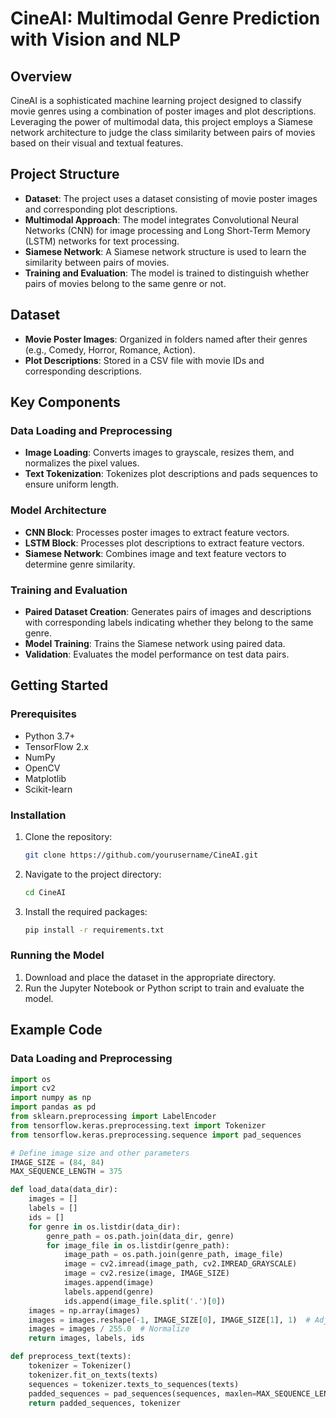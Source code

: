 
# CineAI: Multimodal Genre Prediction with Vision and NLP

## Overview

CineAI is a sophisticated machine learning project designed to classify movie genres using a combination of poster images and plot descriptions. Leveraging the power of multimodal data, this project employs a Siamese network architecture to judge the class similarity between pairs of movies based on their visual and textual features.

## Project Structure

- **Dataset**: The project uses a dataset consisting of movie poster images and corresponding plot descriptions.
- **Multimodal Approach**: The model integrates Convolutional Neural Networks (CNN) for image processing and Long Short-Term Memory (LSTM) networks for text processing.
- **Siamese Network**: A Siamese network structure is used to learn the similarity between pairs of movies.
- **Training and Evaluation**: The model is trained to distinguish whether pairs of movies belong to the same genre or not.

## Dataset

- **Movie Poster Images**: Organized in folders named after their genres (e.g., Comedy, Horror, Romance, Action).
- **Plot Descriptions**: Stored in a CSV file with movie IDs and corresponding descriptions.

## Key Components

### Data Loading and Preprocessing

- **Image Loading**: Converts images to grayscale, resizes them, and normalizes the pixel values.
- **Text Tokenization**: Tokenizes plot descriptions and pads sequences to ensure uniform length.

### Model Architecture

- **CNN Block**: Processes poster images to extract feature vectors.
- **LSTM Block**: Processes plot descriptions to extract feature vectors.
- **Siamese Network**: Combines image and text feature vectors to determine genre similarity.

### Training and Evaluation

- **Paired Dataset Creation**: Generates pairs of images and descriptions with corresponding labels indicating whether they belong to the same genre.
- **Model Training**: Trains the Siamese network using paired data.
- **Validation**: Evaluates the model performance on test data pairs.

## Getting Started

### Prerequisites

- Python 3.7+
- TensorFlow 2.x
- NumPy
- OpenCV
- Matplotlib
- Scikit-learn

### Installation

1. Clone the repository:
    ```bash
    git clone https://github.com/yourusername/CineAI.git
    ```
2. Navigate to the project directory:
    ```bash
    cd CineAI
    ```
3. Install the required packages:
    ```bash
    pip install -r requirements.txt
    ```

### Running the Model

1. Download and place the dataset in the appropriate directory.
2. Run the Jupyter Notebook or Python script to train and evaluate the model.

## Example Code

### Data Loading and Preprocessing

```python
import os
import cv2
import numpy as np
import pandas as pd
from sklearn.preprocessing import LabelEncoder
from tensorflow.keras.preprocessing.text import Tokenizer
from tensorflow.keras.preprocessing.sequence import pad_sequences

# Define image size and other parameters
IMAGE_SIZE = (84, 84)
MAX_SEQUENCE_LENGTH = 375

def load_data(data_dir):
    images = []
    labels = []
    ids = []
    for genre in os.listdir(data_dir):
        genre_path = os.path.join(data_dir, genre)
        for image_file in os.listdir(genre_path):
            image_path = os.path.join(genre_path, image_file)
            image = cv2.imread(image_path, cv2.IMREAD_GRAYSCALE)
            image = cv2.resize(image, IMAGE_SIZE)
            images.append(image)
            labels.append(genre)
            ids.append(image_file.split('.')[0])
    images = np.array(images)
    images = images.reshape(-1, IMAGE_SIZE[0], IMAGE_SIZE[1], 1)  # Adjust for single channel
    images = images / 255.0  # Normalize
    return images, labels, ids

def preprocess_text(texts):
    tokenizer = Tokenizer()
    tokenizer.fit_on_texts(texts)
    sequences = tokenizer.texts_to_sequences(texts)
    padded_sequences = pad_sequences(sequences, maxlen=MAX_SEQUENCE_LENGTH, padding='post')
    return padded_sequences, tokenizer
